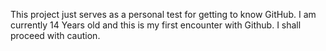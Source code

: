 This project just serves as a personal test for getting to know GitHub. I am currently 14 Years old and this is my first encounter with Github. I shall proceed with caution.
